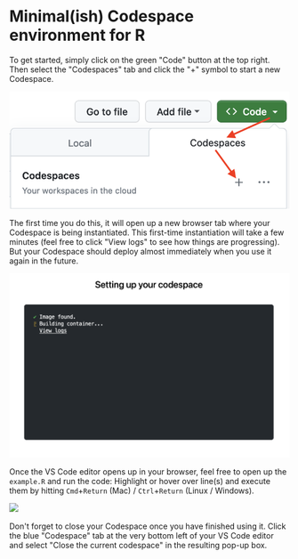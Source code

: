 # Minimal(ish) Codespace environment for R

To get started, simply click on the green "Code" button at the top right. Then
select the "Codespaces" tab and click the "+" symbol to start a new Codespace.

![](codespaces.png)

The first time you do this, it will open up a new browser tab where your Codespace
is being instantiated. This first-time instantiation will take a few minutes
(feel free to click "View logs" to see how things are progressing). But your
Codespace should deploy almost immediately when you use it again in the future.

![](instantiate.png)

Once the VS Code editor opens up in your browser, feel free to open up the
`example.R` and run the code: Highlight or hover over line(s) and execute them
by hitting  `Cmd`+`Return` (Mac) / `Ctrl`+`Return` (Linux / Windows).

![](vscodepspace.png)

Don't forget to close your Codespace once you have finished using it. Click the blue
"Codespace" tab at the very bottom left of your VS Code editor and select "Close the
current codespace" in the resulting pop-up box.
